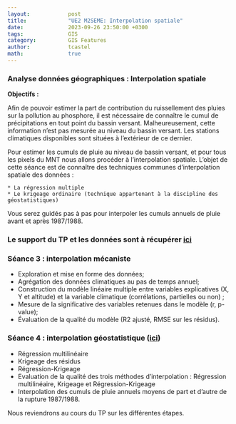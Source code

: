 ```yaml
---
layout:            post
title:             "UE2 M2SEME: Interpolation spatiale"
date:              2023-09-26 23:50:00 +0300
tags:              GIS
category:          GIS Features
author:            tcastel
math:              true
---
```



### Analyse données géographiques : Interpolation spatiale

**Objectifs :**

Afin de pouvoir estimer la part de contribution du ruissellement des pluies sur la pollution au phosphore, il est nécessaire de connaître le cumul de précipitations en tout point du bassin versant. Malheureusement, cette information n’est pas mesurée au niveau du bassin versant. Les stations climatiques disponibles sont situées à l’extérieur de ce dernier.

Pour estimer les cumuls de pluie au niveau de bassin versant, et pour tous les pixels du MNT nous allons procéder à l’interpolation spatiale.
L’objet de cette séance est de connaître des techniques communes d’interpolation spatiale des données :

    * La régression multiple
    * Le krigeage ordinaire (technique appartenant à la discipline des géostatistiques)

Vous serez guidés pas à pas pour interpoler les cumuls annuels de pluie avant et après 1987/1988. 

  
### Le support du TP et les données sont à récupérer [ici](https://filesender.renater.fr/?s=download&token=8a8583c3-ee88-45cb-89cc-423c8d4eb1ca)

### Séance 3 : interpolation mécaniste

* Exploration et mise en forme des données;
* Agrégation des données climatiques au pas de temps annuel;
* Construction du modèle linéaire multiple entre variables explicatives (X, Y et altitude) et la variable climatique (corrélations, partielles ou non) ;
* Mesure de la significative des variables retenues dans le modèle (r, p-value);
* Évaluation de la qualité du modèle (R2 ajusté, RMSE sur les résidus).

### Séance 4 : interpolation géostatistique ([ici](https://filesender.renater.fr/?s=download&token=3a4a33e3-e59c-4261-9483-8a63b78d4d17))


* Régression multilinéaire
* Krigeage des résidus
* Régression-Krigeage
* Evaluation de la qualité des trois méthodes d’interpolation : Régression multilinéaire, Krigeage et Régression-Krigeage
* Interpolation des cumuls de pluie annuels moyens de part et d’autre de la rupture 1987/1988.



Nous reviendrons au cours du TP sur les différentes étapes.


